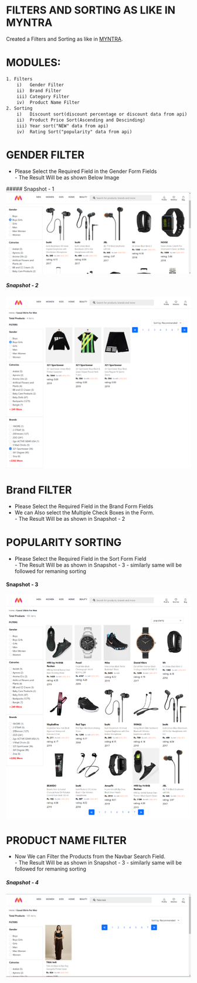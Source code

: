 # FILTERS AND SORTING AS LIKE IN MYNTRA

Created a Filters and Sorting as like in [MYNTRA](https://myntra.com/black).

# MODULES:
    1. Filters
        i)   Gender Filter
        ii)  Brand Filter
        iii) Category Filter
        iv)  Product Name Filter
    2. Sorting
        i)   Discount sort(discount percentage or discount data from api)
        ii)  Product Price Sort(Ascending and Descinding)
        iii) Year sort("NEW" data from api)
        iv)  Rating Sort("popularity" data from api)

# GENDER FILTER
<ul>
    <li>
        Please Select the Required Field in the Gender Form Fields
    </li>
        - The Result Will be as shown Below Image
</ul>
##### Snapshot - 1
<img src="/src/assets/images/GenderFilter.png"/>

##### Snapshot - 2

<img src="/src/assets/images/Gender and Brand.png"/>

# Brand FILTER
<ul>
    <li>
        Please Select the Required Field in the Brand Form Fields
    </li>
    <li>
        We can Also select the Multiple Check Boxes in the Form.
    </li>
        - The Result Will be as shown in Snapshot - 2
</ul>

# POPULARITY SORTING
<ul>
    <li>
        Please Select the Required Field in the Sort Form Field
    </li>
        - The Result Will be as shown in Snapshot - 3
        - similarly same will be followed for remaning sorting
</ul>

#### Snapshot - 3

<img src="/src/assets/images/Popularity.png"/>

# PRODUCT NAME FILTER
<ul>
    <li>
        Now We can Filter the Products from the Navbar Search Field.
    </li>
        - The Result Will be as shown in Snapshot - 3
        - similarly same will be followed for remaning sorting
</ul>

##### Snapshot - 4

<img src="/src/assets/images/ProductNameSearch.png"/>

